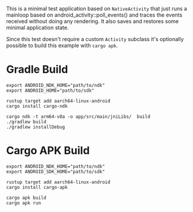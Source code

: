 This is a minimal test application based on `NativeActivity` that just
runs a mainloop based on android_activity::poll_events() and traces
the events received without doing any rendering. It also saves and
restores some minimal application state.

Since this test doesn't require a custom `Activity` subclass it's
optionally possible to build this example with `cargo apk`.

# Gradle Build
```
export ANDROID_NDK_HOME="path/to/ndk"
export ANDROID_HOME="path/to/sdk"

rustup target add aarch64-linux-android
cargo install cargo-ndk

cargo ndk -t arm64-v8a -o app/src/main/jniLibs/  build
./gradlew build
./gradlew installDebug
```

# Cargo APK Build
```
export ANDROID_NDK_HOME="path/to/ndk"
export ANDROID_SDK_HOME="path/to/sdk"

rustup target add aarch64-linux-android
cargo install cargo-apk

cargo apk build
cargo apk run
```
